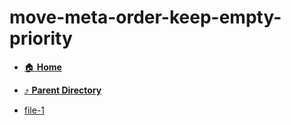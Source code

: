 # move-meta-order-keep-empty-priority
- [:house: **Home**](/README)
- [:arrow_heading_up: **Parent Directory**](/test/repos/_index.md)

- [file-1](file-1.md)
